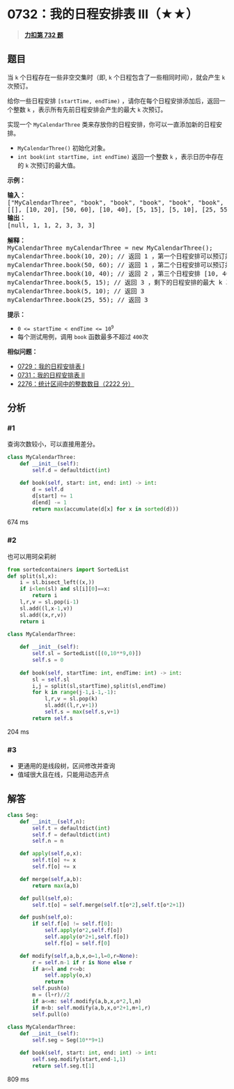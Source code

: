 # 0732：我的日程安排表 III（★★）


> <u>**[力扣第 732 题](https://leetcode.cn/problems/my-calendar-iii/)**</u>

## 题目

<p>当 <code>k</code> 个日程存在一些非空交集时（即, <code>k</code> 个日程包含了一些相同时间），就会产生 <code>k</code> 次预订。</p>

<p>给你一些日程安排 <code>[startTime, endTime)</code> ，请你在每个日程安排添加后，返回一个整数 <code>k</code> ，表示所有先前日程安排会产生的最大 <code>k</code> 次预订。</p>

<p>实现一个 <code>MyCalendarThree</code> 类来存放你的日程安排，你可以一直添加新的日程安排。</p>

<ul>
<li><code>MyCalendarThree()</code> 初始化对象。</li>
<li><code>int book(int startTime, int endTime)</code> 返回一个整数 <code>k</code> ，表示日历中存在的 <code>k</code> 次预订的最大值。</li>
</ul>



<p><strong>示例：</strong></p>

<pre>
<strong>输入：</strong>
["MyCalendarThree", "book", "book", "book", "book", "book", "book"]
[[], [10, 20], [50, 60], [10, 40], [5, 15], [5, 10], [25, 55]]
<strong>输出：</strong>
[null, 1, 1, 2, 3, 3, 3]

<strong>解释：</strong>
MyCalendarThree myCalendarThree = new MyCalendarThree();
myCalendarThree.book(10, 20); // 返回 1 ，第一个日程安排可以预订并且不存在相交，所以最大 k 次预订是 1 次预订。
myCalendarThree.book(50, 60); // 返回 1 ，第二个日程安排可以预订并且不存在相交，所以最大 k 次预订是 1 次预订。
myCalendarThree.book(10, 40); // 返回 2 ，第三个日程安排 [10, 40) 与第一个日程安排相交，所以最大 k 次预订是 2 次预订。
myCalendarThree.book(5, 15); // 返回 3 ，剩下的日程安排的最大 k 次预订是 3 次预订。
myCalendarThree.book(5, 10); // 返回 3
myCalendarThree.book(25, 55); // 返回 3
</pre>



<p><strong>提示：</strong></p>

<ul>
<li><code>0 &lt;= startTime &lt; endTime &lt;= 10<sup>9</sup></code></li>
<li>每个测试用例，调用 <code>book</code> 函数最多不超过 <code>400</code>次</li>
</ul>


**相似问题：**
- [0729：我的日程安排表 I](/leetcode/0729)
- [0731：我的日程安排表 II](/leetcode/0731)
- [2276：统计区间中的整数数目（2222 分）](/leetcode/2276)


## 分析

### #1 

查询次数较小，可以直接用差分。

```python
class MyCalendarThree:
    def __init__(self):
        self.d = defaultdict(int)

    def book(self, start: int, end: int) -> int:
        d = self.d
        d[start] += 1
        d[end] -= 1
        return max(accumulate(d[x] for x in sorted(d)))
```
674 ms

### #2

也可以用珂朵莉树

```python
from sortedcontainers import SortedList
def split(sl,x):
    i = sl.bisect_left((x,))
    if i<len(sl) and sl[i][0]==x:
        return i
    l,r,v = sl.pop(i-1)
    sl.add((l,x-1,v))
    sl.add((x,r,v))
    return i
    
class MyCalendarThree:

    def __init__(self):
        self.sl = SortedList([(0,10**9,0)])
        self.s = 0
        
    def book(self, startTime: int, endTime: int) -> int:
        sl = self.sl
        i,j = split(sl,startTime),split(sl,endTime)
        for k in range(j-1,i-1,-1):
            l,r,v = sl.pop(k)
            sl.add((l,r,v+1))
            self.s = max(self.s,v+1)
        return self.s
```
204 ms

### #3

- 更通用的是线段树，区间修改并查询
- 值域很大且在线，只能用动态开点
## 解答


```python
class Seg:
    def __init__(self,n):
        self.t = defaultdict(int)
        self.f = defaultdict(int)
        self.n = n

    def apply(self,o,x):            
        self.t[o] += x
        self.f[o] += x

    def merge(self,a,b):           
        return max(a,b)

    def pull(self,o):
        self.t[o] = self.merge(self.t[o*2],self.t[o*2+1])

    def push(self,o):
        if self.f[o] != self.f[0]:
            self.apply(o*2,self.f[o])
            self.apply(o*2+1,self.f[o])
            self.f[o] = self.f[0]

    def modify(self,a,b,x,o=1,l=0,r=None):
        r = self.n-1 if r is None else r
        if a<=l and r<=b:
            self.apply(o,x)
            return
        self.push(o)
        m = (l+r)//2
        if a<=m: self.modify(a,b,x,o*2,l,m)
        if m<b: self.modify(a,b,x,o*2+1,m+1,r)
        self.pull(o)
    
class MyCalendarThree:
    def __init__(self):
        self.seg = Seg(10**9+1)

    def book(self, start: int, end: int) -> int:
        self.seg.modify(start,end-1,1)
        return self.seg.t[1]
```
809 ms
